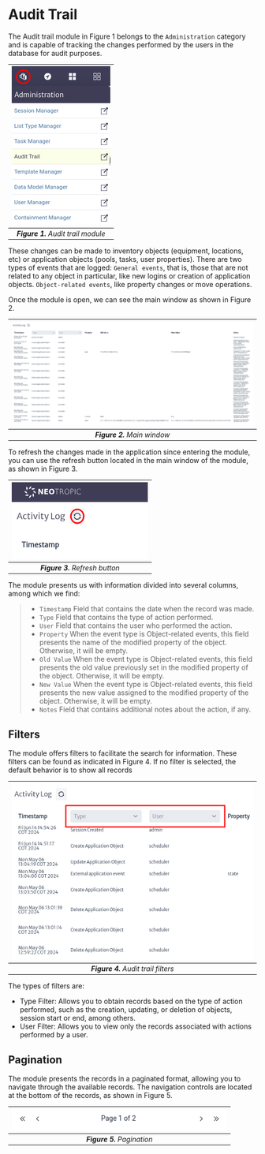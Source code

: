 # Audit Trail

The Audit trail module in Figure 1 belongs to the `Administration` category and is capable of tracking the changes performed by the users in the database for audit purposes.

| ![Audit Trail Module](images/auditTrail_module.png) |
|:--:|
| ***Figure 1.** Audit trail module* |

These changes can be made to inventory objects (equipment, locations, etc) or application objects (pools, tasks, user properties). There are two types of events that are logged: `General events`, that is, those that are not related to any object in particular, like new logins or creation of application objects. `Object-related events`, like property changes or move operations.

Once the module is open, we can see the main window as shown in Figure 2.

| ![Main Window](images/auditTrail_main_window.png) |
|:--:|
| ***Figure 2.** Main window* |

To refresh the changes made in the application since entering the module, you can use the refresh button located in the main window of the module, as shown in Figure 3.

| ![Refresh Button](images/auditTrail_refresh_button.png) |
|:--:|
| ***Figure 3.** Refresh button* |

The module presents us with information divided into several columns, among which we find:

> - `Timestamp` Field that contains the date when the record was made.
> - `Type` Field that contains the type of action performed.
> - `User` Field that contains the user who performed the action.
> - `Property` When the event type is Object-related events, this field presents the name of the modified property of the object. Otherwise, it will be empty.
> - `Old Value` When the event type is Object-related events, this field presents the old value previously set in the modified property of the object. Otherwise, it will be empty.
> - `New Value` When the event type is Object-related events, this field presents the new value assigned to the modified property of the object. Otherwise, it will be empty.
> - `Notes` Field that contains additional notes about the action, if any.

## Filters

The module offers filters to facilitate the search for information. These filters can be found as indicated in Figure 4. If no filter is selected, the default behavior is to show all records

| ![Audit Trail Filters](images/auditTrail_filters.png) |
|:--:|
| ***Figure 4.** Audit trail filters* |

The types of filters are:

* Type Filter: Allows you to obtain records based on the type of action performed, such as the creation, updating, or deletion of objects, session start or end, among others.
* User Filter: Allows you to view only the records associated with actions performed by a user.

## Pagination

The module presents the records in a paginated format, allowing you to navigate through the available records. The navigation controls are located at the bottom of the records, as shown in Figure 5.

| ![Scheduling Module](images/auditTrail_pagination.png) |
|:--:|
| ***Figure 5.** Pagination* |

